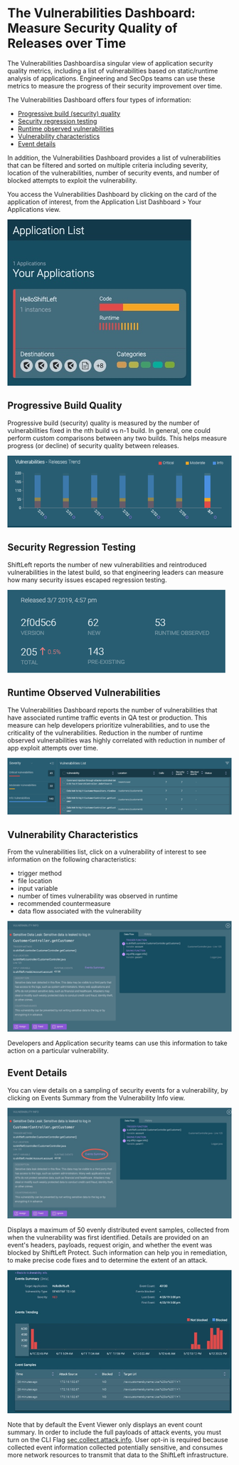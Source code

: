 # The Vulnerabilities Dashboard: Measure Security Quality of Releases over Time

The Vulnerabilities Dashboard is a singular view of application security quality metrics, including a list of vulnerabilities based on static/runtime analysis of applications. Engineering and SecOps teams can use these metrics to measure the progress of their security improvement over time.

The Vulnerabilities Dashboard offers four types of information:

* [Progressive build (security) quality](#progressive-build-quality)
* [Security regression testing](#security-regression-testing)
* [Runtime observed vulnerabilities](#runtime-observed-vulnerabilities)
* [Vulnerability characteristics](#vulnerability-characteristics)
* [Event details](#event-details)

In addition, the Vulnerabilities Dashboard provides a list of vulnerabilities that can be filtered and sorted on multiple criteria including severity, location of the vulnerabilities, number of security events, and number of blocked attempts to exploit the vulnerability.

You access the Vulnerabilities Dashboard by clicking on the card of the application of interest, from the Application List Dashboard > Your Applications view.

![Your Applications](img/your-apps.jpg)

## Progressive Build Quality

Progressive build (security) quality is measured by the number of vulnerabilities fixed in the nth build vs n-1 build. In general, one could perform custom comparisons between any two builds. This helps measure progress (or decline) of security quality between releases.

![Vulnerabilities - Release Trend](img/vulnerabilities-release-trend.png)

## Security Regression Testing

ShiftLeft reports the number of new vulnerabilities and reintroduced vulnerabilities in the latest build, so that engineering leaders can measure how many security issues escaped regression testing.

![Security Regression Testing](img/release-metrics.png)

## Runtime Observed Vulnerabilities

The Vulnerabilities Dashboard reports the number of vulnerabilities that have associated runtime traffic events in QA test or production. This measure can help developers prioritize vulnerabilities, and to use the criticality of the vulnerabilities. Reduction in the number of runtime observed vulnerabilities was highly correlated with reduction in number of app exploit attempts over time.

![Vulnerability Listing](img/vulnearbilities-list.png)

## Vulnerability Characteristics

From the vulnerabilities list, click on a vulnerability of interest to see information on the following characteristics:

* trigger method
* file location
* input variable
* number of times vulnerability was observed in runtime
* recommended countermeasure
* data flow associated with the vulnerability

![Vulnerability example](img/vuln-description.jpg)

Developers and Application security teams can use this information to take action on a particular vulnerability.

## Event Details

You can view details on a sampling of security events for a vulnerability, by clicking on Events Summary from the Vulnerability Info view.  

![Events Summary](img/events-summary.jpg)

Displays a maximum of 50 evenly distributed event samples, collected from when the vulnerability was first identified. Details are provided on an event's headers, payloads, request origin, and whether the event was blocked by ShiftLeft Protect. Such information can help you in remediation, to make precise code fixes and to determine the extent of an attack. 

![Events Viewer](img/events-viewer.jpg)

Note that by default the Event Viewer only displays an event count summary. In order to include the full payloads of attack events, you must turn on the CLI Flag [sec.collect.attack.info](../protect-java/configuring-the-microagent.md#collect-attack-information). User opt-in is required because collected event information collected  potentially sensitive, and consumes more network resources to transmit that data to the ShiftLeft infrastructure.
